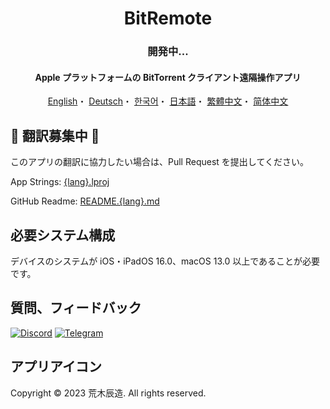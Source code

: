 <h1 align="center">BitRemote</h1>
<h3 align="center">開発中...</h3>

<h4 align="center">Apple プラットフォームの BitTorrent クライアント遠隔操作アプリ</h4>

<p align="center">
  <a href="/README.md">English</a>・
  <a href="/READMEs/README.de.md">Deutsch</a>・
  <a href="/READMEs/README.ko.md">한국어</a>・
  <a href="/READMEs/README.jpn.md">日本語</a>・
  <a href="/READMEs/README.cht.md">繁體中文</a>・
  <a href="/READMEs/README.chs.md">简体中文</a>
</p>

## 📢 翻訳募集中 📢
このアプリの翻訳に協力したい場合は、Pull Request を提出してください。

App Strings: [{lang}.lproj](/BitRemote/App)

GitHub Readme: [README.{lang}.md](/READMEs)

## 必要システム構成
デバイスのシステムが iOS・iPadOS 16.0、macOS 13.0 以上であることが必要です。

## 質問、フィードバック
[![Discord](https://img.shields.io/badge/Discord-7289DA?style=for-the-badge&logo=discord&logoColor=white)](https://discord.gg/EMGZVap4)
[![Telegram](https://img.shields.io/badge/Telegram-2CA5E0?style=for-the-badge&logo=telegram&logoColor=white)](https://t.me/bitremote)

## アプリアイコン
Copyright © 2023 荒木辰造. All rights reserved.

